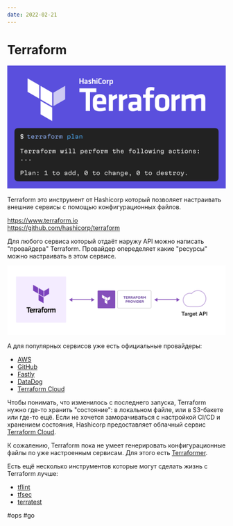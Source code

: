 ```yaml
---
date: 2022-02-21
---
```


# Terraform

![Terraform](terraform.png)

Terraform это инструмент от Hashicorp который позволяет настраивать внешние
сервисы с помощью конфигурационных файлов.

https://www.terraform.io  
https://github.com/hashicorp/terraform

Для любого сервиса который отдаёт наружу API можно написать "провайдера" Terraform.
Провайдер опеределяет какие "ресурсы" можно настраивать в этом сервисе.

![Terraform Provider](terraform-provider.png)

А для популярных сервисов уже есть официальные провайдеры:

- [AWS](https://registry.terraform.io/providers/hashicorp/aws/latest/docs)
- [GitHub](https://registry.terraform.io/providers/integrations/github/latest/docs/)
- [Fastly](https://registry.terraform.io/providers/fastly/fastly/latest/docs)
- [DataDog](https://registry.terraform.io/providers/DataDog/datadog/latest/docs)
- [Terraform Cloud](https://registry.terraform.io/providers/hashicorp/tfe/latest/docs)

Чтобы понимать, что изменилось с последнего запуска, Terraform нужно где-то хранить
"состояние": в локальном файле, или в S3-бакете или где-то ещё.
Если не хочется заморачиваться с настройкой CI/CD и хранением состояния,
Hashicorp предоставляет облачный сервис [Terraform Cloud](https://cloud.hashicorp.com/products/terraform).

К сожалению, Terraform пока не умеет генерировать конфигурационные файлы по
уже настроенным сервисам.
Для этого есть [Terraformer](https://github.com/GoogleCloudPlatform/terraformer).

Есть ещё несколько инструментов которые могут сделать жизнь с Terraform лучше:

- [tflint](https://github.com/terraform-linters/tflint)
- [tfsec](https://github.com/aquasecurity/tfsec)
- [terratest](https://github.com/gruntwork-io/terratest)

#ops #go
